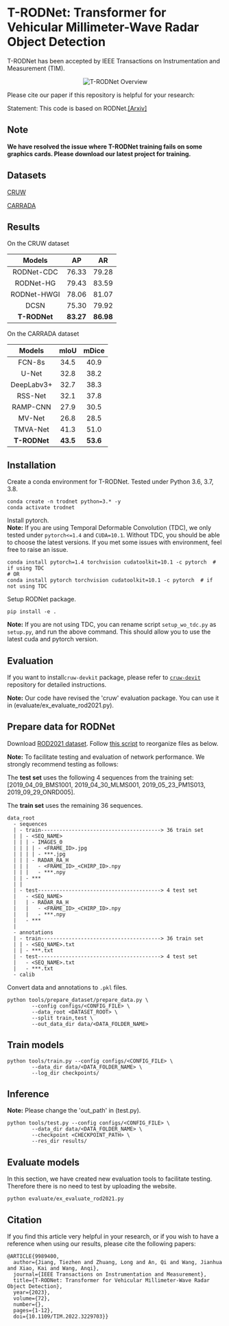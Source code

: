 # T-RODNet: Transformer for Vehicular Millimeter-Wave Radar Object Detection

T-RODNet has been accepted by IEEE Transactions on Instrumentation and Measurement (TIM).  

<div align=center>

![T-RODNet Overview](./assets/images/overview.jpg?raw=true)  

</div>

Please cite our paper if this repository is helpful for your research:  

Statement: This code is based on RODNet.[[Arxiv]](https://arxiv.org/abs/2102.05150)

## Note
**We have resolved the issue where T-RODNet training fails on some graphics cards. Please download our latest project for training.**

## Datasets
[CRUW](https://www.cruwdataset.org/)

[CARRADA](https://arthurouaknine.github.io/codeanddata/carrada)

## Results

On the CRUW dataset  

<div align=center>

Models | AP | AR 
:-----:|:----------:|:---------:|
RODNet-CDC | 76.33 | 79.28 | 
RODNet-HG | 79.43 | 83.59 | 
RODNet-HWGI | 78.06 | 81.07 |
DCSN  | 75.30 | 79.92 |
**T-RODNet** |  **83.27** | **86.98** |  

</div>

On the CARRADA dataset  
<div align=center>

Models | mIoU | mDice 
:-----:|:----------:|:---------:|
FCN-8s | 34.5 | 40.9 | 
U-Net | 32.8 |38.2 | 
DeepLabv3+ | 32.7 | 38.3 |
RSS-Net  | 32.1 | 37.8 |
RAMP-CNN  | 27.9 | 30.5 |
MV-Net  | 26.8 | 28.5 |
TMVA-Net  | 41.3 | 51.0 |
**T-RODNet** |  **43.5** | **53.6** |  

</div>

## Installation

Create a conda environment for T-RODNet. Tested under Python 3.6, 3.7, 3.8.
```commandline
conda create -n trodnet python=3.* -y
conda activate trodnet
```

Install pytorch.  
**Note:** If you are using Temporal Deformable Convolution (TDC), we only tested under `pytorch<=1.4` and `CUDA=10.1`. 
Without TDC, you should be able to choose the latest versions. 
If you met some issues with environment, feel free to raise an issue.
```commandline
conda install pytorch=1.4 torchvision cudatoolkit=10.1 -c pytorch  # if using TDC
# OR
conda install pytorch torchvision cudatoolkit=10.1 -c pytorch  # if not using TDC
```

Setup RODNet package.
```commandline
pip install -e .
```
**Note:** If you are not using TDC, you can rename script `setup_wo_tdc.py` as `setup.py`, and run the above command. 
This should allow you to use the latest cuda and pytorch version. 

## Evaluation  
If you want to install`cruw-devkit` package, please refer to [`cruw-devit`](https://github.com/yizhou-wang/cruw-devkit) repository for detailed instructions. 

**Note:** Our code have revised the 'cruw' evaluation package. You can use it in (evaluate/ex_evaluate_rod2021.py).    

## Prepare data for RODNet

Download [ROD2021 dataset](https://www.cruwdataset.org/download#h.mxc4upuvacso). 
Follow [this script](https://github.com/yizhou-wang/RODNet/blob/master/tools/prepare_dataset/reorganize_rod2021.sh) to reorganize files as below.  

**Note:** To facilitate testing and evaluation of network performance. We strongly recommend testing as follows:  

The **test set** uses the following 4 sequences from the training set:  
                     [2019_04_09_BMS1001, 2019_04_30_MLMS001, 2019_05_23_PM1S013, 2019_09_29_ONRD005].  
                     
The **train set** uses the remaining 36 sequences.  

```
data_root
  - sequences
  | - train---------------------------------------> 36 train set 
  | | - <SEQ_NAME>
  | | | - IMAGES_0
  | | | | - <FRAME_ID>.jpg
  | | | | - ***.jpg
  | | | - RADAR_RA_H
  | | |   - <FRAME_ID>_<CHIRP_ID>.npy
  | | |   - ***.npy
  | | - ***
  | | 
  | - test----------------------------------------> 4 test set 
  |   - <SEQ_NAME>
  |   | - RADAR_RA_H
  |   |   - <FRAME_ID>_<CHIRP_ID>.npy
  |   |   - ***.npy
  |   - ***
  | 
  - annotations
  | - train---------------------------------------> 36 train set
  | | - <SEQ_NAME>.txt
  | | - ***.txt
  | - test----------------------------------------> 4 test set 
  |   - <SEQ_NAME>.txt
  |   - ***.txt
  - calib
```

Convert data and annotations to `.pkl` files.
```commandline
python tools/prepare_dataset/prepare_data.py \
        --config configs/<CONFIG_FILE> \
        --data_root <DATASET_ROOT> \
        --split train,test \
        --out_data_dir data/<DATA_FOLDER_NAME>
```

## Train models

```commandline
python tools/train.py --config configs/<CONFIG_FILE> \
        --data_dir data/<DATA_FOLDER_NAME> \
        --log_dir checkpoints/
```

## Inference
**Note:** Please change the 'out_path' in (test.py).  
```commandline
python tools/test.py --config configs/<CONFIG_FILE> \
        --data_dir data/<DATA_FOLDER_NAME> \
        --checkpoint <CHECKPOINT_PATH> \
        --res_dir results/
```

## Evaluate models  
In this section, we have created new evaluation tools to facilitate testing. Therefore there is no need to test by uploading the website.  
```commandline
python evaluate/ex_evaluate_rod2021.py
```

## Citation

If you find this article very helpful in your research, or if you wish to have a reference when using our results, please cite the following papers:

```
@ARTICLE{9989400,
  author={Jiang, Tiezhen and Zhuang, Long and An, Qi and Wang, Jianhua and Xiao, Kai and Wang, Anqi},
  journal={IEEE Transactions on Instrumentation and Measurement}, 
  title={T-RODNet: Transformer for Vehicular Millimeter-Wave Radar Object Detection}, 
  year={2023},
  volume={72},
  number={},
  pages={1-12},
  doi={10.1109/TIM.2022.3229703}}
```
